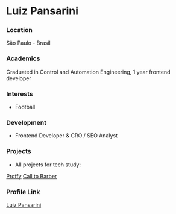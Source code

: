 # Luiz Pansarini

### Location

São Paulo - Brasil

### Academics

Graduated in Control and Automation Engineering, 1 year frontend developer

### Interests

- Football

### Development

- Frontend Developer & CRO / SEO Analyst

### Projects

- All projects for tech study:

[Proffy](https://github.com/LuizHAP/proffy)
[Call to Barber](https://github.com/LuizHAP/calltobarber)



### Profile Link

[Luiz Pansarini](https://github.com/LuizHAP)
